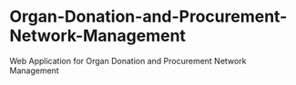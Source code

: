# Organ-Donation-and-Procurement-Network-Management
Web Application for Organ Donation and Procurement Network Management
